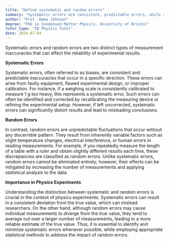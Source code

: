 ```yaml
---
title: "Define systematic and random errors"
summary: "Systematic errors are consistent, predictable errors, while random errors are unpredictable fluctuations in measurements."
author: "Prof. Emma Johnson"
degree: "PhD in Condensed Matter Physics, University of Bristol"
tutor_type: "IB Physics Tutor"
date: 2024-07-04
---
```


Systematic errors and random errors are two distinct types of measurement inaccuracies that can affect the reliability of experimental results.

**Systematic Errors**

Systematic errors, often referred to as biases, are consistent and predictable inaccuracies that occur in a specific direction. These errors can arise from faulty equipment, flawed experimental design, or improper calibration. For instance, if a weighing scale is consistently calibrated to measure $1 \text{ g}$ too heavy, this represents a systematic error. Such errors can often be identified and corrected by recalibrating the measuring device or refining the experimental setup. However, if left uncorrected, systematic errors can significantly distort results and lead to misleading conclusions.

**Random Errors**

In contrast, random errors are unpredictable fluctuations that occur without any discernible pattern. They result from inherently variable factors such as slight temperature changes, electrical interference, or human errors in reading measurements. For example, if you repeatedly measure the length of a table with a ruler and obtain slightly different results each time, these discrepancies are classified as random errors. Unlike systematic errors, random errors cannot be eliminated entirely; however, their effects can be mitigated by increasing the number of measurements and applying statistical analysis to the data.

**Importance in Physics Experiments**

Understanding the distinction between systematic and random errors is crucial in the context of physics experiments. Systematic errors can result in a consistent deviation from the true value, which can mislead researchers. On the other hand, although random errors may cause individual measurements to diverge from the true value, they tend to average out over a larger number of measurements, leading to a more reliable estimate of the true value. Thus, it is essential to identify and minimize systematic errors whenever possible, while employing appropriate statistical methods to address the impact of random errors.
    